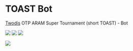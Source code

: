 # TOAST Bot
[Twodis](https://x.com/Twodi_wav) OTP ARAM Super Tournament (short TOAST) - Bot

![](https://img.shields.io/badge/Editor-Visual%20Studio%20/%20Code-blueviolet?style=for-the-badge&logo=visualstudio)
![](https://img.shields.io/badge/Code-JavaScript%20/%20TypeScript-blueviolet?style=for-the-badge&logo=javascript)
![](https://img.shields.io/badge/Code-NodeJS-blueviolet?style=for-the-badge&logo=nodedotjs)

![](https://cdn.discordapp.com/banners/1352990271125590106/a_e921dd7315624f08833b9141dac592fc.gif?size=1024)

